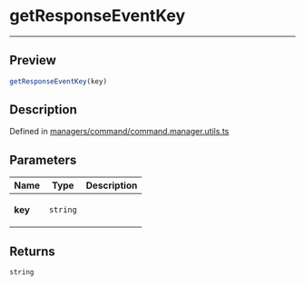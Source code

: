 
      
# getResponseEventKey

<div class="api-docs__separator" data-reactroot="">

---

</div><div class="api-docs__section" data-reactroot="">

## Preview

</div><div class="api-docs__preview fn" data-reactroot="">

```ts
getResponseEventKey(key)
```

</div><div class="api-docs__section" data-reactroot="">

## Description

</div><div class="api-docs__description" data-reactroot=""><span class="api-docs__do-not-parse">



</span></div><div class="api-docs__definition" data-reactroot="">

Defined in [managers/command/command.manager.utils.ts](https://github.com/BetterTyped/hyper-fetch/blob/982ac882/packages/core/src/managers/command/command.manager.utils.ts#L10)

</div><div class="api-docs__section" data-reactroot="">

## Parameters

</div><div class="api-docs__parameters" data-reactroot=""><table><thead><tr><th>Name</th><th>Type</th><th>Description</th></tr></thead><tbody><tr><td>

**key**

</td><td>

`string`

</td><td>



</td></tr></tbody></table></div><div class="api-docs__section" data-reactroot="">

## Returns

</div><div class="api-docs__returns" data-reactroot="">

```ts
string
```

</div>
